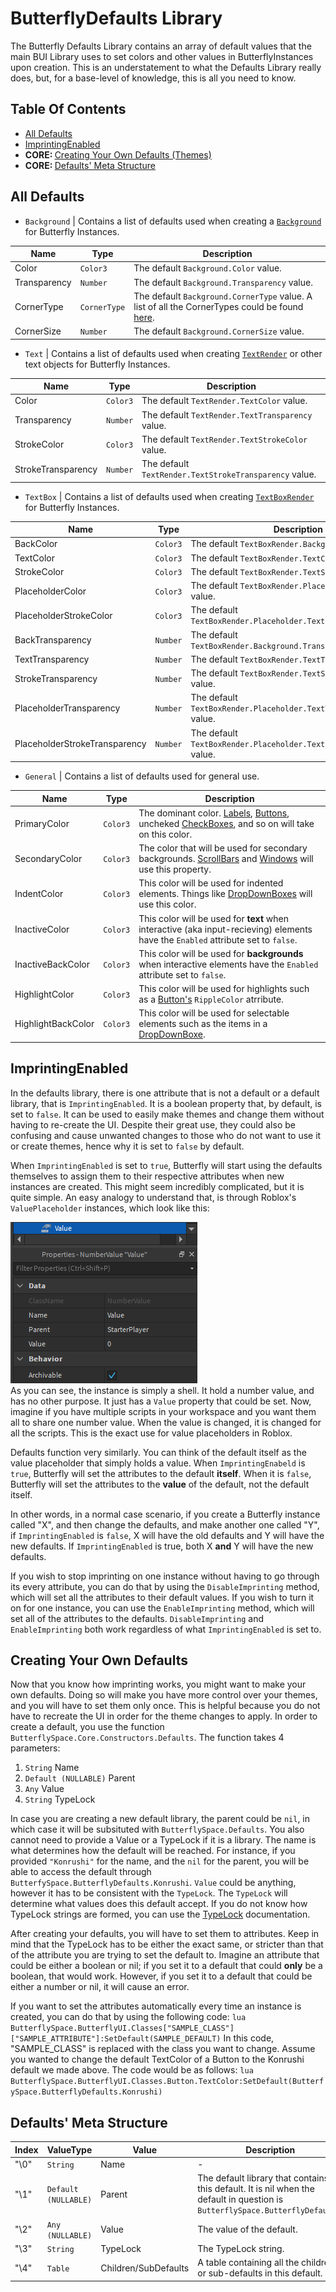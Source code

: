 # ButterflyDefaults Library

The Butterfly Defaults Library contains an array of default values that the main BUI Library uses to set colors and other values in ButterflyInstances upon creation. This is an understatement to what the Defaults Library really does, but, for a base-level of knowledge, this is all you need to know.

## Table Of Contents
- [All Defaults](#defvals)
- [ImprintingEnabled](#imprint)
- <b>CORE: </b> [Creating Your Own Defaults (Themes)](#themes)
- <b>CORE: </b> [Defaults' Meta Structure](#metastruct)



## All Defaults <a name = "defvals"></a>
* `Background` | Contains a list of defaults used when creating a [`Background`](/Documentation/CoreClasses/Background.md) for Butterfly Instances.

| Name | Type | Description |
| ---- | ---- | ----------- |
| Color | `Color3` | The default `Background.Color` value. |
| Transparency | `Number` | The default `Background.Transparency` value. |
| CornerType | `CornerType` | The default `Background.CornerType` value. A list of all the CornerTypes could be found [here](/Documentation/Enums.md#cornertype). |
| CornerSize | `Number` | The default `Background.CornerSize` value. |

* `Text` | Contains a list of defaults used when creating [`TextRender`](/Documentation/CoreClasses/TextRender.md) or other text objects for Butterfly Instances.

| Name | Type | Description |
| ---- | ---- | ----------- |
| Color | `Color3` | The default `TextRender.TextColor` value. |
| Transparency | `Number` | The default `TextRender.TextTransparency` value. |
| StrokeColor | `Color3` | The default `TextRender.TextStrokeColor` value. |
| StrokeTransparency | `Number` | The default `TextRender.TextStrokeTransparency` value. |

* `TextBox` | Contains a list of defaults used when creating [`TextBoxRender`](/Documentation/CoreClasses/TextBoxRender.md) for Butterfly Instances.

| Name | Type | Description |
| ---- | ---- | ----------- |
| BackColor | `Color3` | The default `TextBoxRender.Background.Color` value. |
| TextColor | `Color3` | The default `TextBoxRender.TextColor` value. |
| StrokeColor | `Color3` | The default `TextBoxRender.TextStrokeColor` value.|
| PlaceholderColor | `Color3` | The default `TextBoxRender.Placeholder.TextColor` value. |
| PlaceholderStrokeColor | `Color3` | The default `TextBoxRender.Placeholder.TextStrokeColor` value. |
| BackTransparency  | `Number` | The default `TextBoxRender.Background.Transparency` value. |
| TextTransparency | `Number` | The default `TextBoxRender.TextTransparency` value. |
| StrokeTransparency | `Number` | The default `TextBoxRender.TextStrokeTransparency` value.|
| PlaceholderTransparency | `Number` | The default `TextBoxRender.Placeholder.TextTransparency` value. |
| PlaceholderStrokeTransparency | `Number` | The default `TextBoxRender.Placeholder.TextStrokeTransparency` value. |

* `General` | Contains a list of defaults used for general use.

| Name | Type | Description |
| ---- | ---- | ----------- |
| PrimaryColor | `Color3` | The dominant color. [Labels](/Documentation/StandardClasses/Label.md), [Buttons](/Documentation/StandardClasses/Button.md), uncheked [CheckBoxes](/Documentation/StandardClasses/Button.md), and so on will take on this color. |
| SecondaryColor | `Color3` | The color that will be used for secondary backgrounds. [ScrollBars](/Documentation/StandardClasses/ScrollBar.md) and [Windows](/Documentation/StandardClasses/Window.md) will use this property. |
| IndentColor | `Color3` | This color will be used for indented elements. Things like [DropDownBoxes](/Documentation/StandardClasses/DropDownBoxe.md) will use this color. |
| InactiveColor | `Color3` | This color will be used for **text** when interactive (aka input-recieving) elements have the `Enabled` attribute set to `false`. |
| InactiveBackColor | `Color3` | This color will be used for **backgrounds** when interactive elements have the `Enabled` attribute set to `false`. |
| HighlightColor | `Color3` | This color will be used for highlights such as a [Button's](/Documentation/StandardClasses/Button.md) `RippleColor` atrribute. |
| HighlightBackColor | `Color3` | This color will be used for selectable elements such as the items in a  [DropDownBoxe](/Documentation/StandardClasses/DropDownBoxe.md). |

## ImprintingEnabled <a name = "imprint"></a>

In the defaults library, there is one attribute that is not a default or a default library, that is `ImprintingEnabled`. It is a boolean property that, by default, is set to `false`. It can be used to easily make themes and change them without having to re-create the UI. Despite their great use, they could also be confusing and cause unwanted changes to those who do not want to use it or create themes, hence why it is set to `false` by default.

When `ImprintingEnabled` is set to `true`, Butterfly will start using the defaults themselves to assign them to their respective attributes when new instances are created. This might seem incredibly complicated, but it is quite simple. An easy analogy to understand that, is through Roblox's `ValuePlaceholder` instances, which look like this: 

<img src="https://raw.githubusercontent.com/0xVB/Butterfly/main/Documentation/ImageAssets/ValuePHold.png" alt="ValuePlaceholder"></a></br>
As you can see, the instance is simply a shell. It hold a number value, and has no other purpose. It just has a `Value` property that could be set. Now, imagine if you have multiple scripts in your workspace and you want them all to share one number value. When the value is changed, it is changed for all the scripts. This is the exact use for value placeholders in Roblox.

Defaults function very similarly. You can think of the default itself as the value placeholder that simply holds a value. When `ImprintingEnabeld` is `true`, Butterfly will set the attributes to the default **itself**. When it is `false`, Butterfly will set the attributes to the **value** of the default, not the default itself.

In other words, in a normal case scenario, if you create a Butterfly instance called "X", and then change the defaults, and make another one called "Y", if `ImprintingEnabled` is `false`, X will have the old defaults and Y will have the new defaults. If `ImprintingEnabled` is true, both X **and** Y will have the new defaults.

If you wish to stop imprinting on one instance without having to go through its every attribute, you can do that by using the `DisableImprinting` method, which will set all the attributes to their default values. If you wish to turn it on for one instance, you can use the `EnableImprinting` method, which will set all of the attributes to the defaults.
`DisableImprinting` and `EnableImprinting` both work regardless of what `ImprintingEnabled` is set to.

## Creating Your Own Defaults <a name = "themes"></a>

Now that you know how imprinting works, you might want to make your own defaults. Doing so will make you have more control over your themes, and you will have to set them only once. This is helpful because you do not have to recreate the UI in order for the theme changes to apply. In order to create a default, you use the function `ButterflySpace.Core.Constructors.Defaults`. The function takes 4 parameters:
1. `String` Name
2. `Default (NULLABLE)` Parent
3. `Any` Value
4. `String` TypeLock

In case you are creating a new default library, the parent could be `nil`, in which case it will be subsituted with `ButterflySpace.Defaults`. You also cannot need to provide a Value or a TypeLock if it is a library. The name is what determines how the default will be reached. For instance, if you provided `"Konrushi"` for the name, and the `nil` for the parent, you will be able to access the default through `ButterfySpace.ButterflyDefaults.Konrushi`. `Value` could be anything, however it has to be consistent with the `TypeLock`. The `TypeLock` will determine what values does this default accept. If you do not know how TypeLock strings are formed, you can use the [TypeLock](/Documentation/TypeLock.md) documentation.

After creating your defaults, you will have to set them to attributes. Keep in mind that the TypeLock has to be either the exact same, or stricter than that of the attribute you are trying to set the default to. Imagine an attribute that could be either a boolean or nil; if you set it to a default that could **only** be a boolean, that would work. However, if you set it to a default that could be either a number or nil, it will cause an error.

If you want to set the attributes automatically every time an instance is created, you can do that by using the following code: ```lua
ButterflySpace.ButterflyUI.Classes["SAMPLE_CLASS"]["SAMPLE_ATTRIBUTE"]:SetDefault(SAMPLE_DEFAULT)```
In this code, "SAMPLE_CLASS" is replaced with the class you want to change. Assume you wanted to change the default TextColor of a Button to the Konrushi default we made above. The code would be as follows: ```lua
ButterflySpace.ButterflyUI.Classes.Button.TextColor:SetDefault(ButterfySpace.ButterflyDefaults.Konrushi)```

## Defaults' Meta Structure <a name = "metastruct"></a>

| Index | ValueType | Value | Description |
| - | - | - | - |
| "\0" | `String` | Name | - |
| "\1" | `Default (NULLABLE)` | Parent | The default library that contains this default. It is nil when the default in question is `ButterflySpace.ButterflyDefaults`. |
| "\2" | `Any (NULLABLE)` | Value | The value of the default. |
| "\3" | `String` | TypeLock | The TypeLock string. |
| "\4" | `Table` | Children/SubDefaults | A table containing all the children or sub-defaults in this default. |

